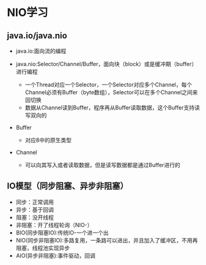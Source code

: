 # NIO学习

## java.io/java.nio
* java.io:面向流的编程
* java.nio:Selector/Channel/Buffer，面向块（block）或是缓冲期（buffer）进行编程
    * 一个Thread对应一个Selector，一个Selector对应多个Channel，每个Channel必须有Buffer（byte数组），Selector可以在多个Channel之间来回切换
    * 数据从Channel读到Buffer，程序再从Buffer读取数据，这个Buffer支持读写双向的

* Buffer
    * 对应8中的原生类型
* Channel
    * 可以向其写入或者读取数据，但是读写数据都是通过Buffer进行的

## IO模型（同步阻塞、异步非阻塞）
* 同步：正常调用
* 异步：基于回调
* 阻塞：没开线程
* 非阻塞：开了线程轮询（NIO-）
* BIO(同步阻塞IO):传统IO-一个进一个出
* NIO(同步非阻塞IO):多路复用，一条路可以进出，并且加入了缓冲区，不用再阻塞，线程池实现异步
* AIO(异步非阻塞):事件驱动，回调

